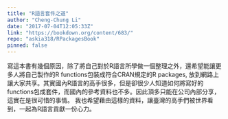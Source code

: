 ```yaml
---
title: "R語言套件之道"
author: "Cheng-Chung Li"
date: "2017-07-04T12:05:33Z"
link: "https://bookdown.org/content/683/"
repo: "askia318/RPackagesBook"
pinned: false
---
```


寫這本書有幾個原因，除了將自己對於R語言所學做一個整理之外，還希望能讓更多人將自己製作的R functions包裝成符合CRAN規定的R packages, 放到網路上讓大家共享。其實國內R語言的高手很多，但是卻很少人知道如何將寫好的functions包成套件，而國內的參考資料也不多。因此頂多只能在公司內部分享，這實在是很可惜的事情。 我也希望藉由這樣的資料，讓臺灣的高手們被世界看到，一起為R語言貢獻一份心力。
